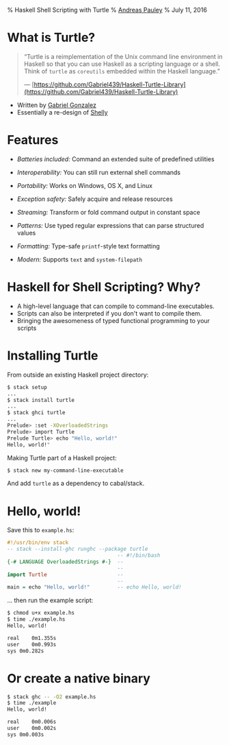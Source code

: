 % Haskell Shell Scripting with Turtle
% [Andreas Pauley](http://www.meetup.com/lambda-luminaries/events/231686085/)
% July 11, 2016

# What is Turtle?

> &ldquo;Turtle is a reimplementation of the Unix command line environment in Haskell so
> that you can use Haskell as a scripting language or a shell.  Think of `turtle`
> as `coreutils` embedded within the Haskell language.&rdquo;
>
> &mdash; [https://github.com/Gabriel439/Haskell-Turtle-Library](https://github.com/Gabriel439/Haskell-Turtle-Library)
 
 * Written by [Gabriel Gonzalez](http://haskellforall.com/)
 * Essentially a re-design of [Shelly](https://github.com/yesodweb/Shelly.hs)

# Features

* *Batteries included:* Command an extended suite of predefined utilities

* *Interoperability:* You can still run external shell commands

* *Portability:* Works on Windows, OS X, and Linux

* *Exception safety:* Safely acquire and release resources 

* *Streaming:* Transform or fold command output in constant space

* *Patterns:* Use typed regular expressions that can parse structured values

* *Formatting:* Type-safe `printf`-style text formatting

* *Modern:* Supports `text` and `system-filepath`

# Haskell for Shell Scripting? Why?

 * A high-level language that can compile to command-line executables.
 * Scripts can also be interpreted if you don't want to compile them.
 * Bringing the awesomeness of typed functional programming to your scripts

# Installing Turtle

From outside an existing Haskell project directory:

```bash
$ stack setup
...
$ stack install turtle
...
$ stack ghci turtle
...
Prelude> :set -XOverloadedStrings
Prelude> import Turtle
Prelude Turtle> echo "Hello, world!"
Hello, world!"
```

Making Turtle part of a Haskell project:

```bash
$ stack new my-command-line-executable
```

And add `turtle` as a dependency to cabal/stack.

# Hello, world!

Save this to `example.hs`:

```haskell
#!/usr/bin/env stack
-- stack --install-ghc runghc --package turtle
                                    -- #!/bin/bash
{-# LANGUAGE OverloadedStrings #-}  --
                                    --
import Turtle                       --
                                    --
main = echo "Hello, world!"         -- echo Hello, world!
```

... then run the example script:

```bash
$ chmod u+x example.hs
$ time ./example.hs 
Hello, world!

real	0m1.355s
user	0m0.993s
sys	0m0.282s
```

# Or create a native binary

```bash
$ stack ghc -- -O2 example.hs
$ time ./example
Hello, world!

real	0m0.006s
user	0m0.002s
sys	0m0.003s
```
